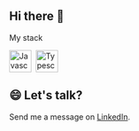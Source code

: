 ## Hi there 👋

My stack
<div style="display:flex; gap: 8px" >
    <img src="./images/icons/javascript.png" alt="Javascript" width="40"/>
    <img src="./images/icons/typescript.png" alt="Typescript" width="40"/>
</div>

## 😄 Let's talk?
Send me a message on [LinkedIn](https://www.linkedin.com/in/oscar-san-martin-pe%C3%B1a-0796a326/).
